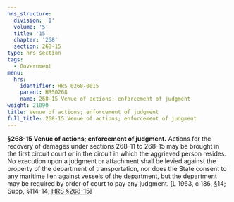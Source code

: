 ```yaml
---
hrs_structure:
  division: '1'
  volume: '5'
  title: '15'
  chapter: '268'
  section: 268-15
type: hrs_section
tags:
  - Government
menu:
  hrs:
    identifier: HRS_0268-0015
    parent: HRS0268
    name: 268-15 Venue of actions; enforcement of judgment
weight: 21090
title: Venue of actions; enforcement of judgment
full_title: 268-15 Venue of actions; enforcement of judgment
---
```

**§268-15 Venue of actions; enforcement of judgment.** Actions for the recovery of damages under sections 268-11 to 268-15 may be brought in the first circuit court or in the circuit in which the aggrieved person resides. No execution upon a judgment or attachment shall be levied against the property of the department of transportation, nor does the State consent to any maritime lien against vessels of the department, but the department may be required by order of court to pay any judgment. [L 1963, c 186, §14; Supp, §114-14; [HRS §268-15](/title-15/chapter-268/section-268-15/)]